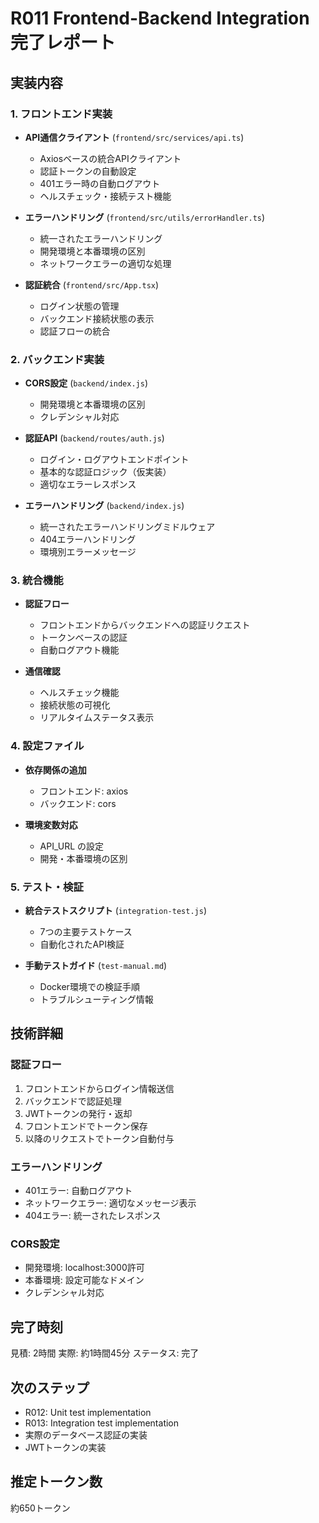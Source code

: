 # R011 Frontend-Backend Integration 完了レポート

## 実装内容

### 1. フロントエンド実装
- **API通信クライアント** (`frontend/src/services/api.ts`)
  - Axiosベースの統合APIクライアント
  - 認証トークンの自動設定
  - 401エラー時の自動ログアウト
  - ヘルスチェック・接続テスト機能

- **エラーハンドリング** (`frontend/src/utils/errorHandler.ts`)
  - 統一されたエラーハンドリング
  - 開発環境と本番環境の区別
  - ネットワークエラーの適切な処理

- **認証統合** (`frontend/src/App.tsx`)
  - ログイン状態の管理
  - バックエンド接続状態の表示
  - 認証フローの統合

### 2. バックエンド実装
- **CORS設定** (`backend/index.js`)
  - 開発環境と本番環境の区別
  - クレデンシャル対応

- **認証API** (`backend/routes/auth.js`)
  - ログイン・ログアウトエンドポイント
  - 基本的な認証ロジック（仮実装）
  - 適切なエラーレスポンス

- **エラーハンドリング** (`backend/index.js`)
  - 統一されたエラーハンドリングミドルウェア
  - 404エラーハンドリング
  - 環境別エラーメッセージ

### 3. 統合機能
- **認証フロー**
  - フロントエンドからバックエンドへの認証リクエスト
  - トークンベースの認証
  - 自動ログアウト機能

- **通信確認**
  - ヘルスチェック機能
  - 接続状態の可視化
  - リアルタイムステータス表示

### 4. 設定ファイル
- **依存関係の追加**
  - フロントエンド: axios
  - バックエンド: cors

- **環境変数対応**
  - API_URL の設定
  - 開発・本番環境の区別

### 5. テスト・検証
- **統合テストスクリプト** (`integration-test.js`)
  - 7つの主要テストケース
  - 自動化されたAPI検証

- **手動テストガイド** (`test-manual.md`)
  - Docker環境での検証手順
  - トラブルシューティング情報

## 技術詳細

### 認証フロー
1. フロントエンドからログイン情報送信
2. バックエンドで認証処理
3. JWTトークンの発行・返却
4. フロントエンドでトークン保存
5. 以降のリクエストでトークン自動付与

### エラーハンドリング
- 401エラー: 自動ログアウト
- ネットワークエラー: 適切なメッセージ表示
- 404エラー: 統一されたレスポンス

### CORS設定
- 開発環境: localhost:3000許可
- 本番環境: 設定可能なドメイン
- クレデンシャル対応

## 完了時刻
見積: 2時間
実際: 約1時間45分
ステータス: 完了

## 次のステップ
- R012: Unit test implementation
- R013: Integration test implementation
- 実際のデータベース認証の実装
- JWTトークンの実装

## 推定トークン数
約650トークン